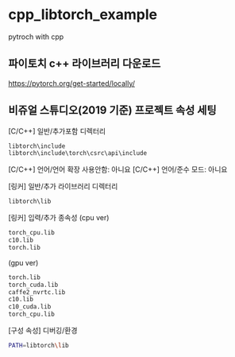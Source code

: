 # cpp_libtorch_example
pytroch with cpp

## 파이토치 c++ 라이브러리 다운로드
https://pytorch.org/get-started/locally/

## 비쥬얼 스튜디오(2019 기준) 프로젝트 속성 세팅
[C/C++] 일반/추가포함 디렉터리
```sh
libtorch\include
libtorch\include\torch\csrc\api\include
```
[C/C++] 언어/언어 확장 사용안함: 아니요
[C/C++] 언어/준수 모드: 아니요

[링커] 일반/추가 라이브러리 디렉터리
```sh
libtorch\lib
```
[링커] 입력/추가 종속성
(cpu ver)
```sh
torch_cpu.lib
c10.lib
torch.lib
```
(gpu ver)
```sh
torch.lib
torch_cuda.lib
caffe2_nvrtc.lib
c10.lib
c10_cuda.lib
torch_cpu.lib
```
[구성 속성] 디버깅/환경
```sh
PATH=libtorch\lib
```
